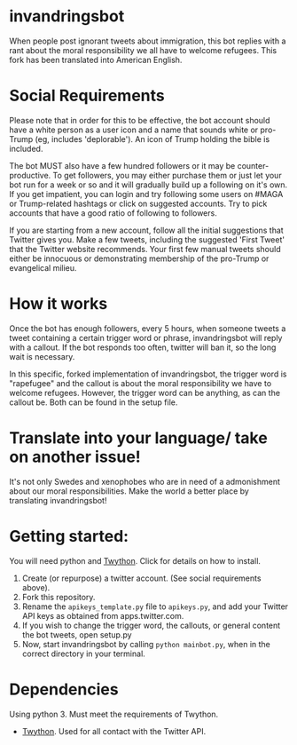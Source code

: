 # invandringsbot
When people post ignorant tweets about immigration, this bot replies with a rant about the moral responsibility we all have to welcome refugees. This fork has been translated into American English.

# Social Requirements

Please note that in order for this to be effective, the bot account should have a white person as a user icon and a name that sounds white or pro-Trump (eg, includes 'deplorable'). An icon of Trump holding the bible is included.

The bot MUST also have a few hundred followers or it may be counter-productive. To get followers, you may either purchase them or just let your bot run for a week or so and it will gradually build up a following on it's own. If you get impatient, you can login and try following some users on #MAGA or Trump-related hashtags or click on suggested accounts. Try to pick accounts that have a good ratio of following to followers.

If you are starting from a new account, follow all the initial
suggestions that Twitter gives you. Make a few tweets, including
the suggested 'First Tweet' that the Twitter website recommends.
Your first few manual tweets should either be innocuous or demonstrating membership of the pro-Trump or evangelical milieu.

# How it works

Once the bot has enough followers, every 5 hours, when someone tweets a tweet containing a certain trigger word or phrase, invandringsbot will reply with a callout.  If the bot responds too often, twitter will ban it, so the long wait is necessary.

In this specific, forked implementation of invandringsbot, the trigger word is "rapefugee" and the callout is about the moral responsibility we have to welcome refugees. However, the trigger word can be anything, as can the callout be. Both can be found in the setup file.

# Translate into your language/ take on another issue!

It's not only Swedes and xenophobes who are in need of a admonishment about our moral responsibilities. Make the world a better place by translating invandringsbot!

# Getting started:

You will need python and [Twython](https://github.com/ryanmcgrath/twython). Click for details on how to install.

1. Create (or repurpose) a twitter account. (See social requirements above).
2. Fork this repository.
3. Rename the `apikeys_template.py` file to `apikeys.py`, and add your Twitter API keys as obtained from apps.twitter.com.
4. If you wish to change the trigger word, the callouts, or general content the bot tweets, open setup.py
5. Now, start invandringsbot by calling `python mainbot.py`, when in the correct directory in your terminal.

# Dependencies

Using python 3. Must meet the requirements of Twython.

- [Twython](https://github.com/ryanmcgrath/twython). Used for all contact with the Twitter API.
